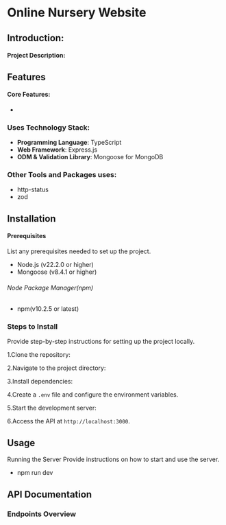 
# Online Nursery Website 


## Introduction:

#### Project Description:


## Features

#### Core Features:

* 



### Uses Technology Stack:

*   **Programming Language**: TypeScript
*   **Web Framework**: Express.js
*   **ODM & Validation Library**: Mongoose for MongoDB


### Other Tools and Packages uses:

*   http-status
*   zod

## Installation
#### Prerequisites
List any prerequisites needed to set up the project.

- Node.js (v22.2.0 or higher)
- Mongoose (v8.4.1 or higher)
###### Node Package Manager(npm)
- npm(v10.2.5 or latest) 

### Steps to Install
Provide step-by-step instructions for setting up the project locally.

1.Clone the repository:

2.Navigate to the project directory:

3.Install dependencies:

4.Create a `.env` file and configure the environment variables. 

5.Start the development server:

6.Access the API at `http://localhost:3000`.

## Usage
Running the Server
Provide instructions on how to start and use the server.

* npm run dev


## API Documentation
### Endpoints Overview


